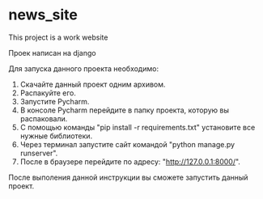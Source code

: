 # news_site
This project is a work website

Проек написан на django

Для запуска данного проекта необходимо:
1. Скачайте данный проект одним архивом.
2. Распакуйте его.
3. Запустите Pycharm.
4. В консоле Pycharm перейдите в папку проекта, которую вы распаковали.
5. С помощью команды "pip install -r requirements.txt" установите все нужные библиотеки.
6. Через терминал запустите сайт командой "python manage.py runserver".
7. После в браузере перейдите по адресу: "http://127.0.0.1:8000/".


   
После выполения данной инструкции вы сможете запустить данный проект.
